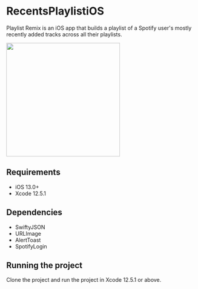 # RecentsPlaylistiOS

Playlist Remix is an iOS app that builds a playlist of a Spotify user's mostly recently added tracks across all their playlists.

<p align="row">
<img src= "https://jsanand.com/assets/img/recentsios.gif" width="300">
</p>


## Requirements

- iOS 13.0+
- Xcode 12.5.1

## Dependencies

- SwiftyJSON
- URLImage
- AlertToast
- SpotifyLogin

## Running the project

Clone the project and run the project in Xcode 12.5.1 or above.
